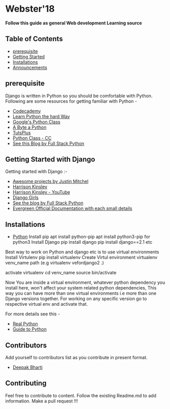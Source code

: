 # Webster'18

__Follow this guide as general Web development Learning source__

## Table of Contents
- [prerequisite](#prerequisite)
- [Getting Started](#getting-started-with-django)
- [Installations](#installations)
- [Announcements](#announcements)

## prerequisite
Django is written in Python so you should be comfortable with Python. Following are some resources for getting familiar with Python -

* [Codecademy](https://www.codecademy.com/learn/python)
* [Learn Python the hard Way](https://learnpythonthehardway.org/book/)
* [Google's Python Class](https://developers.google.com/edu/python/)
* [A Byte a Python](https://python.swaroopch.com/)
* [TutsPlus](https://code.tutsplus.com/articles/the-best-way-to-learn-python--net-26288)
* [Python Class - CC](./../Python/2018_03_27_Python-Class-2/)
* [See this Blog by Full Stack Python](https://www.fullstackpython.com/best-python-resources.html)

## Getting Started with Django
Getting started with Django :-

* [Awesome projects by Justin Mitchel](https://www.codingforentrepreneurs.com/projects/)
* [Harrison Kinsley](https://pythonprogramming.net/)
* [Harrison Kinsley - YouTube](https://www.youtube.com/user/sentdex/playlists)
* [Django Girls](https://tutorial.djangogirls.org/en/)
* [See the blog by Full Stack Python](https://www.fullstackpython.com/django.html)
* [Evergreen Official Documentation with each small details](https://docs.djangoproject.com/en/2.1/)

## Installations
* [Python](https://www.python.org/downloads/)
Install pip
    apt install python-pip
    apt install python3-pip  for python3
Install Django 
    pip install django
    pip install django==2.1  etc

Best way to work on Python and django etc is to use virtual environments
Install Virtulenv
    pip install virtualenv
Create Virtul environment
    virtualenv venv_name path (e.g virtualenv vefordjango2 .) 

activate virtualenv
    cd venv_name 
    source bin/activate

Now You are inside a virtual environment, whatever python dependency you install here, won't affect your system related python dependencies, This way you can have more than one virtual environments i.e more than one Django versions together. For working on any specific version go to respective virtual env and activate that.

For more details see this - 

* [Real Python](https://realpython.com/python-virtual-environments-a-primer/)
* [Guide to Python](https://docs.python-guide.org/dev/virtualenvs/)

## Contributors
 Add yourself to contributors list as you contribute in present format.

* [Deepak Bharti](https://github.com/dbads)


## Contributing
Feel free to contribute to content. Follow the existing Readme.md to add information. Make a pull request !!!
